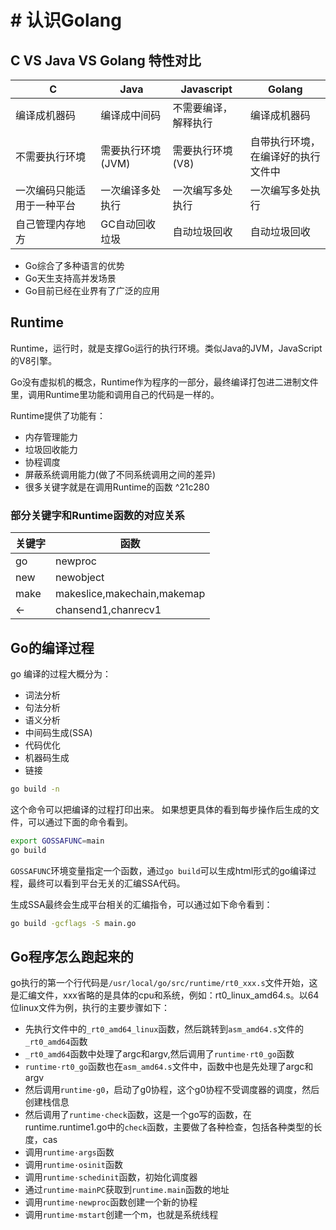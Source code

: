 # # 认识Golang
## C VS Java VS Golang 特性对比

| C                          | Java              | Javascript                 | Golang                                   |
| -------------------------- | ----------------- | -------------------------- | ---------------------------------------- |
| 编译成机器码               | 编译成中间码      | 不需要编译，<br />解释执行 | 编译成机器码                             |
| 不需要执行环境             | 需要执行环境(JVM) | 需要执行环境(V8)           | 自带执行环境，<br />在编译好的执行文件中 |
| 一次编码只能适用于一种平台 | 一次编译多处执行  | 一次编写多处执行           | 一次编写多处执行                         |
| 自己管理内存地方           | GC自动回收垃圾    | 自动垃圾回收               | 自动垃圾回收                             |

- Go综合了多种语言的优势
- Go天生支持高并发场景
- Go目前已经在业界有了广泛的应用

## Runtime

Runtime，运行时，就是支撑Go运行的执行环境。类似Java的JVM，JavaScript的V8引擎。

Go没有虚拟机的概念，Runtime作为程序的一部分，最终编译打包进二进制文件里，调用Runtime里功能和调用自己的代码是一样的。

Runtime提供了功能有：

- 内存管理能力
- 垃圾回收能力
- 协程调度
- 屏蔽系统调用能力(做了不同系统调用之间的差异)
- 很多关键字就是在调用Runtime的函数 ^21c280
### 部分关键字和Runtime函数的对应关系

| 关键字 | 函数                        |
| ------ | --------------------------- |
| go     | newproc                     |
| new    | newobject                   |
| make   | makeslice,makechain,makemap |
| <-     | chansend1,chanrecv1         |
## Go的编译过程

go 编译的过程大概分为：
- 词法分析
- 句法分析
- 语义分析
- 中间码生成(SSA)
- 代码优化
- 机器码生成
- 链接

```bash
go build -n
```

这个命令可以把编译的过程打印出来。
如果想更具体的看到每步操作后生成的文件，可以通过下面的命令看到。

```bash
export GOSSAFUNC=main
go build
```

`GOSSAFUNC`环境变量指定一个函数，通过`go build`可以生成html形式的go编译过程，最终可以看到平台无关的汇编SSA代码。

生成SSA最终会生成平台相关的汇编指令，可以通过如下命令看到：

```bash
go build -gcflags -S main.go
```
## Go程序怎么跑起来的
go执行的第一个行代码是`/usr/local/go/src/runtime/rt0_xxx.s`文件开始，这是汇编文件，xxx省略的是具体的cpu和系统，例如：rt0_linux_amd64.s。以64位linux文件为例，执行的主要步骤如下：
- 先执行文件中的`_rt0_amd64_linux`函数，然后跳转到`asm_amd64.s`文件的`_rt0_amd64`函数
- `_rt0_amd64`函数中处理了argc和argv,然后调用了`runtime·rt0_go`函数
- `runtime·rt0_go`函数也在`asm_amd64.s`文件中，函数中也是先处理了argc和argv
- 然后调用`runtime·g0`，启动了g0协程，这个g0协程不受调度器的调度，然后创建栈信息
- 然后调用了`runtime·check`函数，这是一个go写的函数，在runtime.runtime1.go中的`check`函数，主要做了各种检查，包括各种类型的长度，cas
- 调用`runtime·args`函数
- 调用`runtime·osinit`函数
- 调用`runtime·schedinit`函数，初始化调度器
- 通过`runtime·mainPC`获取到`runtime.main`函数的地址
- 调用`runtime·newproc`函数创建一个新的协程
- 调用`runtime·mstart`创建一个m，也就是系统线程